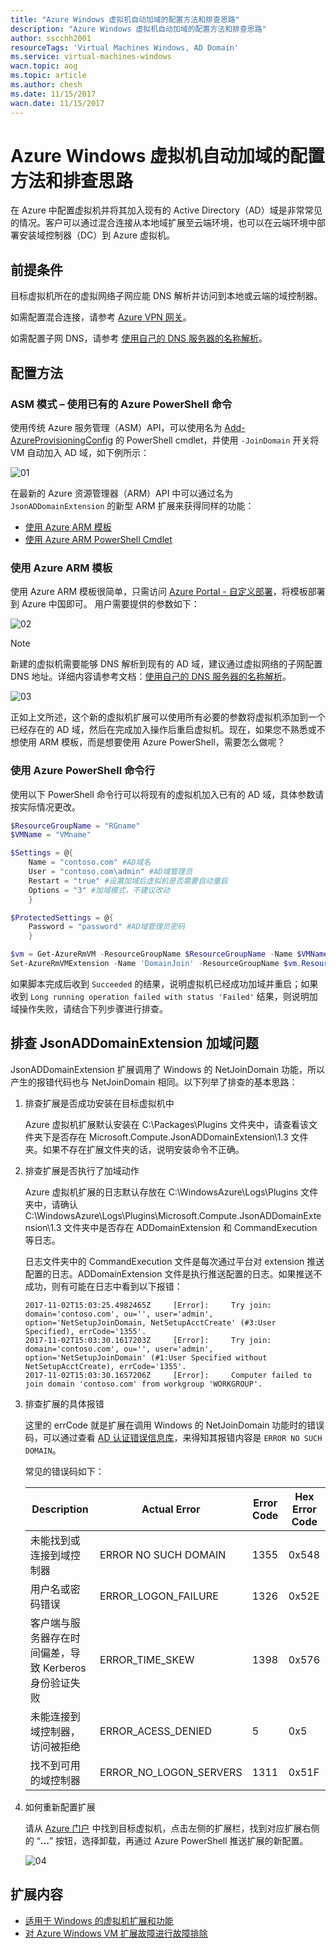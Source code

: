 ```yaml
---
title: "Azure Windows 虚拟机自动加域的配置方法和排查思路"
description: "Azure Windows 虚拟机自动加域的配置方法和排查思路"
author: sscchh2001
resourceTags: 'Virtual Machines Windows, AD Domain'
ms.service: virtual-machines-windows
wacn.topic: aog
ms.topic: article
ms.author: chesh
ms.date: 11/15/2017
wacn.date: 11/15/2017
---
```


# Azure Windows 虚拟机自动加域的配置方法和排查思路

在 Azure 中配置虚拟机并将其加入现有的 Active Directory（AD）域是非常常见的情况。客户可以通过混合连接从本地域扩展至云端环境，也可以在云端环境中部署安装域控制器（DC）到 Azure 虚拟机。

## 前提条件

目标虚拟机所在的虚拟网络子网应能 DNS 解析并访问到本地或云端的域控制器。

如需配置混合连接，请参考 [Azure VPN 网关](https://docs.azure.cn/zh-cn/vpn-gateway/vpn-gateway-about-vpngateways)。

如需配置子网 DNS，请参考 [使用自己的 DNS 服务器的名称解析](https://docs.azure.cn/zh-cn/virtual-network/virtual-networks-name-resolution-for-vms-and-role-instances#a-namename-resolution-using-your-own-dns-server-idname-resolution-using-your-own-dns-servera-使用你自己的-dns-服务器的名称解析)。

## 配置方法

### ASM 模式 – 使用已有的 Azure PowerShell 命令

使用传统 Azure 服务管理（ASM）API，可以使用名为 [Add-AzureProvisioningConfig](https://docs.microsoft.com/en-us/powershell/module/Azure/Add-AzureProvisioningConfig?view=azuresmps-4.0.0) 的 PowerShell cmdlet，并使用 `-JoinDomain` 开关将 VM 自动加入 AD 域，如下例所示：

![01](media/aog-virtual-machines-windows-howto-join-ad-domain-automatic/01.png)

在最新的 Azure 资源管理器（ARM）API 中可以通过名为 `JsonADDomainExtension` 的新型 ARM 扩展来获得同样的功能：

* [使用 Azure ARM 模板](#section1)
* [使用 Azure ARM PowerShell Cmdlet](#section2)

### <a id=section1></a>使用 Azure ARM 模板

使用 Azure ARM 模板很简单，只需访问 [Azure Portal - 自定义部署](https://portal.azure.cn/#create/Microsoft.Template/uri/https%3A%2F%2Fraw.githubusercontent.com%2FAzure%2Fazure-quickstart-templates%2Fmaster%2F201-vm-domain-join%2Fazuredeploy.json)，将模板部署到 Azure 中国即可。
用户需要提供的参数如下：

![02](media/aog-virtual-machines-windows-howto-join-ad-domain-automatic/02.png)

> [!NOTE]
> 新建的虚拟机需要能够 DNS 解析到现有的 AD 域，建议通过虚拟网络的子网配置 DNS 地址。详细内容请参考文档：[使用自己的 DNS 服务器的名称解析](https://docs.azure.cn/zh-cn/virtual-network/virtual-networks-name-resolution-for-vms-and-role-instances#a-namename-resolution-using-your-own-dns-server-idname-resolution-using-your-own-dns-servera-使用你自己的-dns-服务器的名称解析)。

![03](media/aog-virtual-machines-windows-howto-join-ad-domain-automatic/03.png)

正如上文所述，这个新的虚拟机扩展可以使用所有必要的参数将虚拟机添加到一个已经存在的 AD 域，然后在完成加入操作后重启虚拟机。现在，如果您不熟悉或不想使用 ARM 模板，而是想要使用 Azure PowerShell，需要怎么做呢？

### <a id=section2></a>使用 Azure PowerShell 命令行

使用以下 PowerShell 命令行可以将现有的虚拟机加入已有的 AD 域，具体参数请按实际情况更改。

```PowerShell
$ResourceGroupName = "RGname"
$VMName = "VMname"

$Settings = @{
    Name = "contoso.com" #AD域名
    User = "contoso.com\admin" #AD域管理员
    Restart = "true" #设置加域后虚拟机是否需要自动重启
    Options = "3" #加域模式，不建议改动
    }

$ProtectedSettings = @{
    Password = "password" #AD域管理员密码
    }

$vm = Get-AzureRmVM -ResourceGroupName $ResourceGroupName -Name $VMName 
Set-AzureRmVMExtension -Name 'DomainJoin' -ResourceGroupName $vm.ResourceGroupName -VMName $vm.Name -Location $vm.Location -Publisher 'Microsoft.Compute' -ExtensionType 'JsonADDomainExtension' -TypeHandlerVersion 1.3 -Settings $Settings -ProtectedSettings $ProtectedSettings
```

如果脚本完成后收到 `Succeeded` 的结果，说明虚拟机已经成功加域并重启；如果收到 `Long running operation failed with status 'Failed'` 结果，则说明加域操作失败，请结合下列步骤进行排查。

## 排查 JsonADDomainExtension 加域问题

JsonADDomainExtension 扩展调用了 Windows 的 NetJoinDomain 功能，所以产生的报错代码也与 NetJoinDomain 相同。以下列举了排查的基本思路：

1. 排查扩展是否成功安装在目标虚拟机中

    Azure 虚拟机扩展默认安装在 C:\Packages\Plugins 文件夹中，请查看该文件夹下是否存在 Microsoft.Compute.JsonADDomainExtension\1.3 文件夹。如果不存在扩展文件夹的话，说明安装命令不正确。

2. 排查扩展是否执行了加域动作

    Azure 虚拟机扩展的日志默认存放在 C:\WindowsAzure\Logs\Plugins 文件夹中，请确认 C:\WindowsAzure\Logs\Plugins\Microsoft.Compute.JsonADDomainExtension\1.3 文件夹中是否存在  ADDomainExtension 和 CommandExecution 等日志。

    日志文件夹中的 CommandExecution 文件是每次通过平台对 extension 推送配置的日志。ADDomainExtension 文件是执行推送配置的日志。如果推送不成功，则有可能在日志中看到以下报错：

    ```
    2017-11-02T15:03:25.4982465Z     [Error]:     Try join: domain='contoso.com', ou='', user='admin', option='NetSetupJoinDomain, NetSetupAcctCreate' (#3:User Specified), errCode='1355'.
    2017-11-02T15:03:30.1617203Z     [Error]:     Try join: domain='contoso.com', ou='', user='admin', option='NetSetupJoinDomain' (#1:User Specified without NetSetupAcctCreate), errCode='1355'.
    2017-11-02T15:03:30.1657206Z     [Error]:     Computer failed to join domain 'contoso.com' from workgroup 'WORKGROUP'.
    ```

3. 排查扩展的具体报错

    这里的 errCode 就是扩展在调用 Windows 的 NetJoinDomain 功能时的错误码，可以通过查看 [AD 认证错误信息库](https://technet.microsoft.com/en-us/library/cc961817.aspx)，来得知其报错内容是 `ERROR NO SUCH DOMAIN`。

    常见的错误码如下：

    | Description | Actual Error | Error Code | Hex Error Code |
    | ----------- | ------------ | ---------- | -------------- |
    | 未能找到或连接到域控制器 | ERROR NO SUCH DOMAIN | 1355 | 0x548 |
    | 用户名或密码错误 | ERROR_LOGON_FAILURE | 1326 | 0x52E |
    | 客户端与服务器存在时间偏差，导致 Kerberos 身份验证失败 | ERROR_TIME_SKEW | 1398 | 0x576 |
    | 未能连接到域控制器，访问被拒绝 | ERROR_ACESS_DENIED | 5 | 0x5 |
    | 找不到可用的域控制器 | ERROR_NO_LOGON_SERVERS | 1311 | 0x51F |

4. 如何重新配置扩展

    请从 [Azure 门户](https://portal.azure.cn/) 中找到目标虚拟机，点击左侧的扩展栏，找到对应扩展右侧的 “**…**” 按钮，选择卸载，再通过 Azure PowerShell 推送扩展的新配置。

    ![04](media/aog-virtual-machines-windows-howto-join-ad-domain-automatic/04.png)

## 扩展内容

* [适用于 Windows 的虚拟机扩展和功能](https://docs.azure.cn/zh-cn/virtual-machines/windows/extensions-features)
* [对 Azure Windows VM 扩展故障进行故障排除](https://docs.azure.cn/zh-cn/virtual-machines/windows/extensions-troubleshoot)
